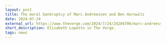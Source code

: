 ```yaml
---
layout: post
title: The moral bankruptcy of Marc Andreessen and Ben Horowitz
date: 2024-07-24
external_url: https://www.theverge.com/2024/7/24/24204706/marc-andreessen-ben-horowitz-a16z-trump-donations
short_description: Elizabeth Lopatto in The Verge.
tags: news
---
```

